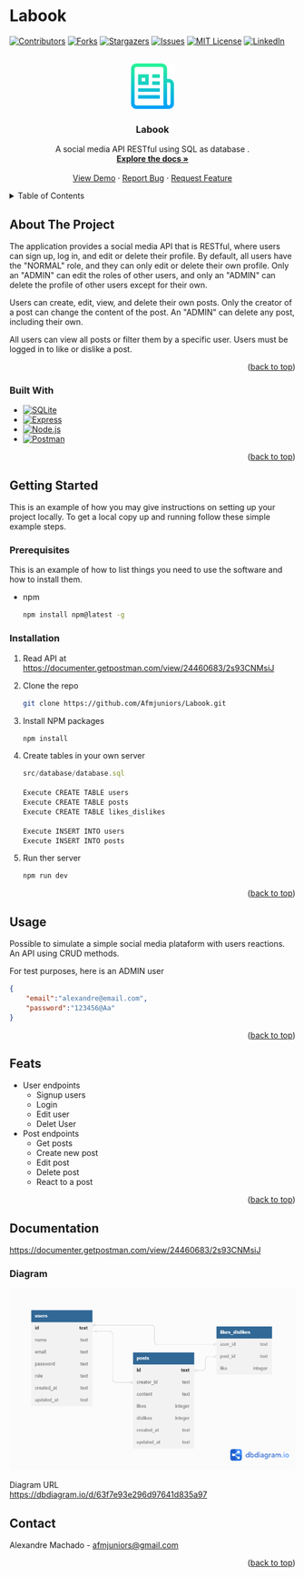 # Labook



<a name="readme-top"></a>

[![Contributors][contributors-shield]][contributors-url]
[![Forks][forks-shield]][forks-url]
[![Stargazers][stars-shield]][stars-url]
[![Issues][issues-shield]][issues-url]
[![MIT License][license-shield]][license-url]
[![LinkedIn][linkedin-shield]][linkedin-url]



<!-- PROJECT LOGO -->
<br />
<div align="center">
  <a href="https://github.com/Afmjuniors/Labook">
    <img src="readme-image/logo-doc.png" alt="Logo" width="80" height="80">
  </a>

<h3 align="center">Labook</h3>

  <p align="center">
    A social media API RESTful using SQL as database . 
    <br />
    <a href="https://github.com/Afmjuniors/Labook"><strong>Explore the docs »</strong></a>
    <br />
    <br />
    <a href="https://github.com/Afmjuniors/Labook">View Demo</a>
    ·
    <a href="https://github.com/Afmjuniors/Labook/issues">Report Bug</a>
    ·
    <a href="https://github.com/Afmjuniors/Labook/issues">Request Feature</a>
  </p>
</div>



<!-- TABLE OF CONTENTS -->
<details>
  <summary>Table of Contents</summary>
  <ol>
    <li>
      <a href="#about-the-project">About The Project</a>
      <ul>
        <li><a href="#built-with">Built With</a></li>
      </ul>
    </li>
    <li>
      <a href="#getting-started">Getting Started</a>
      <ul>
        <li><a href="#prerequisites">Prerequisites</a></li>
        <li><a href="#installation">Installation</a></li>
      </ul>
    </li>
    <li><a href="#usage">Usage</a></li>
    <li><a href="#feats">Features</a></li>
    <li><a href="#documentation">Documentation</a></li>
    <li><a href="#contact">Contact</a></li>

  </ol>
</details>



<!-- ABOUT THE PROJECT -->
## About The Project



The application provides a social media API that is RESTful, where users can sign up, log in, and edit or delete their profile. By default, all users have the "NORMAL" role, and they can only edit or delete their own profile. Only an "ADMIN" can edit the roles of other users, and only an "ADMIN" can delete the profile of other users except for their own.

Users can create, edit, view, and delete their own posts. Only the creator of a post can change the content of the post. An "ADMIN" can delete any post, including their own.

All users can view all posts or filter them by a specific user. Users must be logged in to like or dislike a post.


<p align="right">(<a href="#readme-top">back to top</a>)</p>



### Built With

* [![SQLite][SQLite]][SQLite-url]
* [![Express][Express]][Express-url]
* [![Node.js][Node.js]][Node.js-url]
* [![Postman][Postman]][Postman-url]


<p align="right">(<a href="#readme-top">back to top</a>)</p>



<!-- GETTING STARTED -->
## Getting Started

This is an example of how you may give instructions on setting up your project locally.
To get a local copy up and running follow these simple example steps.

### Prerequisites

This is an example of how to list things you need to use the software and how to install them.
* npm
  ```sh
  npm install npm@latest -g
  ```

### Installation

1. Read API at https://documenter.getpostman.com/view/24460683/2s93CNMsiJ

2. Clone the repo
   ```sh
   git clone https://github.com/Afmjuniors/Labook.git
   ```
3. Install NPM packages
   ```sh
   npm install
   ```
4. Create tables in your own server
   ```js
   src/database/database.sql

   Execute CREATE TABLE users
   Execute CREATE TABLE posts
   Execute CREATE TABLE likes_dislikes

   Execute INSERT INTO users 
   Execute INSERT INTO posts
   ```
5. Run ther server
   ```js
   npm run dev
   ```

<p align="right">(<a href="#readme-top">back to top</a>)</p>



<!-- USAGE EXAMPLES -->
## Usage

Possible to simulate a simple social media plataform with users reactions.
An API using CRUD methods.

For test purposes, here is an ADMIN user
```json
{
    "email":"alexandre@email.com",
    "password":"123456@Aa"
}
```



<p align="right">(<a href="#readme-top">back to top</a>)</p>



<!-- ROADMAP -->
## Feats

- User endpoints
    - Signup users
    - Login
    - Edit user
    - Delet User
- Post endpoints
    - Get posts
    - Create new post
    - Edit post
    - Delete post
    - React to a post


<p align="right">(<a href="#readme-top">back to top</a>)</p>

## Documentation

https://documenter.getpostman.com/view/24460683/2s93CNMsiJ

### Diagram
![Product Name Screen Shot][product-screenshot]

Diagram URL <br/>
https://dbdiagram.io/d/63f7e93e296d97641d835a97



<!-- CONTACT -->
## Contact

Alexandre Machado  - afmjuniors@gmail.com



<p align="right">(<a href="#readme-top">back to top</a>)</p>







<!-- MARKDOWN LINKS & IMAGES -->
<!-- https://www.markdownguide.org/basic-syntax/#reference-style-links -->
[contributors-shield]: https://img.shields.io/github/contributors/Afmjuniors/Labook.svg?style=for-the-badge
[contributors-url]: https://github.com/Afmjuniors/Labook/graphs/contributors
[forks-shield]: https://img.shields.io/github/forks/Afmjuniors/Labook.svg?style=for-the-badge
[forks-url]: https://github.com/Afmjuniors/Labook/network/members
[stars-shield]: https://img.shields.io/github/stars/Afmjuniors/Labook.svg?style=for-the-badge
[stars-url]: https://github.com/Afmjuniors/Labook/stargazers
[issues-shield]: https://img.shields.io/github/issues/Afmjuniors/Labook.svg?style=for-the-badge
[issues-url]: https://github.com/Afmjuniors/Labook/issues
[license-shield]: https://img.shields.io/github/license/Afmjuniors/Labook.svg?style=for-the-badge
[license-url]: https://github.com/Afmjuniors/Labook/blob/master/LICENSE.txt
[linkedin-shield]: https://img.shields.io/badge/-LinkedIn-black.svg?style=for-the-badge&logo=linkedin&colorB=555
[linkedin-url]: https://linkedin.com/in/afmjuniors
[product-screenshot]: readme-image/labook.png
[SQLite]: https://img.shields.io/badge/SQLite-07405E?style=for-the-badge&logo=sqlite&logoColor=white
[SQLite-url]: https://www.sqlitetutorial.net/
[Express]: https://img.shields.io/badge/Express.js-000000?style=for-the-badge&logo=express&logoColor=white
[Express-url]: https://expressjs.com/pt-br/
[Node.js]: https://img.shields.io/badge/Node.js-339933?style=for-the-badge&logo=nodedotjs&logoColor=white
[Node.js-url]: https://nodejs.org/en/
[Postman]: https://img.shields.io/badge/Postman-FF6C37?style=for-the-badge&logo=Postman&logoColor=white
[Postman-url]: https://www.postman.com/

